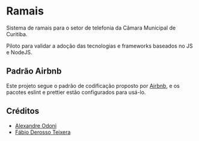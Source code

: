 # Ramais

Sistema de ramais para o setor de telefonia da Câmara Municipal de Curitiba.

Piloto para validar a adoção das tecnologias e frameworks baseados no JS e NodeJS.

## Padrão Airbnb

Este projeto segue o padrão de codificação proposto por [Airbnb](https://github.com/airbnb/javascript),
e os pacotes eslint e prettier estão configurados para usá-lo.

## Créditos

- [Alexandre Odoni](https://github.com/aleodoni)
- [Fábio Derosso Teixera](https://github.com/fderosso)
